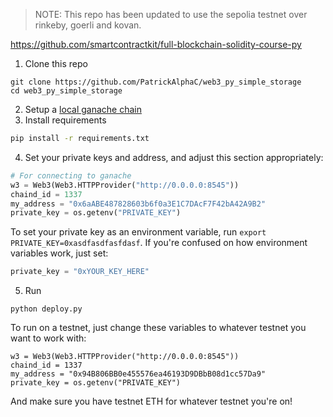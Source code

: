 > NOTE: This repo has been updated to use the sepolia testnet over rinkeby, goerli and kovan.

https://github.com/smartcontractkit/full-blockchain-solidity-course-py

1. Clone this repo

```
git clone https://github.com/PatrickAlphaC/web3_py_simple_storage
cd web3_py_simple_storage
```

2. Setup a [local ganache chain](https://www.trufflesuite.com/ganache)
3. Install requirements

```bash
pip install -r requirements.txt
```

4. Set your private keys and address, and adjust this section appropriately:

```python
# For connecting to ganache
w3 = Web3(Web3.HTTPProvider("http://0.0.0.0:8545"))
chaind_id = 1337
my_address = "0x6aABE487828603b6f0a3E1C7DAcF7F42bA42A9B2"
private_key = os.getenv("PRIVATE_KEY")
```

To set your private key as an environment variable, run `export PRIVATE_KEY=0xasdfasdfasfdasf`. If you're confused on how environment variables work, just set:

```python
private_key = "0xYOUR_KEY_HERE"
```

5. Run

```
python deploy.py
```

To run on a testnet, just change these variables to whatever testnet you want to work with:

```
w3 = Web3(Web3.HTTPProvider("http://0.0.0.0:8545"))
chaind_id = 1337
my_address = "0x94B806BB0e455576ea46193D9DBbB08d1cc57Da9"
private_key = os.getenv("PRIVATE_KEY")
```

And make sure you have testnet ETH for whatever testnet you're on!
